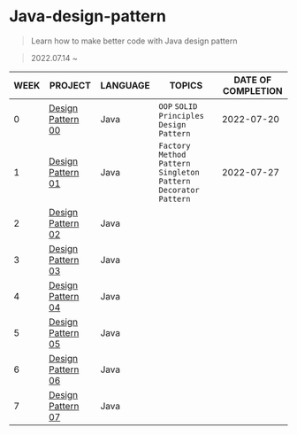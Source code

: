 # Java-design-pattern
> Learn how to make better code with Java design pattern

> 2022.07.14 ~


| WEEK | PROJECT                      | LANGUAGE | TOPICS                                                                                                     |  DATE OF COMPLETION |
| ------ | ---------------------------- | -------- | ---------------------------------------------------------------------------------------------------------- | ------------------------ |
| 0  | [Design Pattern 00](./Week0) | Java      | `OOP` `SOLID Principles` `Design Pattern`  |  2022-07-20  |
| 1  | [Design Pattern 01](./Week1) | Java      | `Factory Method Pattern` `Singleton Pattern` `Decorator Pattern`  |  2022-07-27  |
| 2  | [Design Pattern 02](./Week2) | Java      |   |    |
| 3  | [Design Pattern 03](./Week3) | Java      |   |    |
| 4  | [Design Pattern 04](./Week4) | Java      |   |    |
| 5  | [Design Pattern 05](./Week5) | Java      |   |    |
| 6  | [Design Pattern 06](./Week6) | Java      |   |    |
| 7  | [Design Pattern 07](./Week7) | Java      |   |    |
